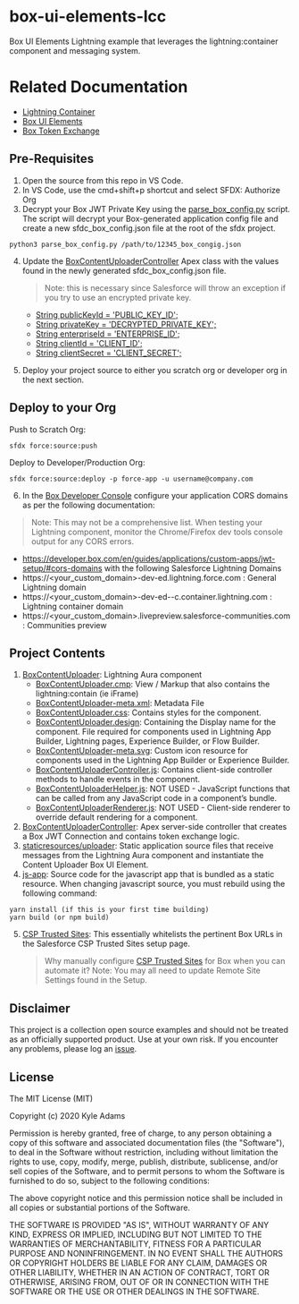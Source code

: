 # box-ui-elements-lcc
Box UI Elements Lightning example that leverages the lightning:container component and messaging system.

# Related Documentation
   * [Lightning Container](https://developer.salesforce.com/docs/component-library/bundle/lightning:container)
   * [Box UI Elements](https://developer.box.com/en/guides/embed/ui-elements/)
   * [Box Token Exchange](https://developer.box.com/en/guides/embed/ui-elements/access/)

## Pre-Requisites

1. Open the source from this repo in VS Code.
2. In VS Code, use the cmd+shift+p shortcut and select SFDX: Authorize Org
3. Decrypt your Box JWT Private Key using the [parse_box_config.py](/box-ui-elements-lcc/scripts/parse_box_config.py) script. The script will decrypt your Box-generated application config file and create a new sfdc_box_config.json file at the root of the sfdx project.
```
python3 parse_box_config.py /path/to/12345_box_congig.json
```
4. Update the [BoxContentUploaderController](/box-ui-elements-lcc//force-app/main/default/classes/BoxContentUploaderController.cls) Apex class with the values found in the newly generated sfdc_box_config.json file.
    > Note: this is necessary since Salesforce will throw an exception if you try to use an encrypted private key.

    * [String publicKeyId = 'PUBLIC_KEY_ID';](/box-ui-elements-lcc/force-app/main/default/classes/BoxContentUploaderController.cls#L9)
    * [String privateKey = 'DECRYPTED_PRIVATE_KEY';](/box-ui-elements-lcc/force-app/main/default/classes/BoxContentUploaderController.cls#L10)
    * [String enterpriseId = 'ENTERPRISE_ID';](/box-ui-elements-lcc/force-app/main/default/classes/BoxContentUploaderController.cls#L11)
    * [String clientId = 'CLIENT_ID';](/force-app/main/default/classes/BoxContentUploaderController.cls#L12)
    * [String clientSecret = 'CLIENT_SECRET';](/box-ui-elements-lcc/force-app/main/default/classes/BoxContentUploaderController.cls#L13)
5. Deploy your project source to either you scratch org or developer org in the next section.

## Deploy to your Org
Push to Scratch Org:
```
sfdx force:source:push
```

Deploy to Developer/Production Org:
```
sfdx force:source:deploy -p force-app -u username@company.com
```
6. In the [Box Developer Console](https://account.box.com/developers/services) configure your application CORS domains as per the following documentation:
  > Note: This may not be a comprehensive list. When testing your Lightning component, monitor the Chrome/Firefox dev tools console output for any CORS errors.

  * https://developer.box.com/en/guides/applications/custom-apps/jwt-setup/#cors-domains with the following Salesforce Lightning Domains
  * https://<your_custom_domain>-dev-ed.lightning.force.com : General Lightning domain
  * https://<your_custom_domain>-dev-ed--c.container.lightning.com : Lightning container domain
  * https://<your_custom_domain>.livepreview.salesforce-communities.com : Communities preview


## Project Contents
1. [BoxContentUploader](/box-ui-elements-lcc/force-app/main/default/aura/BoxContentUploader): Lightning Aura component
    * [BoxContentUploader.cmp](/box-ui-elements-lcc/force-app/main/default/aura/BoxContentUploader/BoxContentUploader.cmp): View / Markup that also contains the lightning:contain (ie iFrame)
    * [BoxContentUploader-meta.xml](/box-ui-elements-lcc/force-app/main/default/aura/BoxContentUploader/BoxContentUploader.cmp-meta.xml): Metadata File
    * [BoxContentUploader.css](/box-ui-elements-lcc/force-app/main/default/aura/BoxContentUploader/BoxContentUploader.css): Contains styles for the component.
    * [BoxContentUploader.design](/box-ui-elements-lcc/force-app/main/default/aura/BoxContentUploader/BoxContentUploader.design): Containing the Display name for the component. File required for components used in Lightning App Builder, Lightning pages, Experience Builder, or Flow Builder.
    * [BoxContentUploader-meta.svg](/box-ui-elements-lcc/force-app/main/default/aura/BoxContentUploader/BoxContentUploader.svg): Custom icon resource for components used in the Lightning App Builder or Experience Builder.
    * [BoxContentUploaderController.js](/box-ui-elements-lcc/force-app/main/default/aura/BoxContentUploader/BoxContentUploaderController.js): Contains client-side controller methods to handle events in the component.
    * [BoxContentUploaderHelper.js](/box-ui-elements-lcc/force-app/main/default/aura/BoxContentUploader/BoxContentUploaderHelper.js): NOT USED - JavaScript functions that can be called from any JavaScript code in a component’s bundle.
    * [BoxContentUploaderRenderer.js](/box-ui-elements-lcc/force-app/main/default/aura/BoxContentUploader/BoxContentUploaderRenderer.js): NOT USED - Client-side renderer to override default rendering for a component.
2. [BoxContentUploaderController](/box-ui-elements-lcc/force-app/main/default/classes/BoxContentUploaderController.cls): Apex server-side controller that creates a Box JWT Connection and contains token exchange logic.
3. [staticresources/uploader](/box-ui-elements-lcc/force-app/main/default/staticresources/uploader): Static application source files that receive messages from the Lightning Aura component and instantiate the Content Uploader Box UI Element.
4. [js-app](/box-ui-elements-lcc/js-app): Source code for the javascript app that is bundled as a static resource. When changing javascript source, you must rebuild using the following command:
```
yarn install (if this is your first time building)
yarn build (or npm build)
```
5. [CSP Trusted Sites](/box-ui-elements-lcc/force-app/main/default/cspTrustedSites): This essentially whitelists the pertinent Box URLs in the Salesforce CSP Trusted Sites setup page.
    > Why manually configure [CSP Trusted Sites](https://help.salesforce.com/articleView?id=csp_trusted_sites.htm) for Box when you can automate it?
    > Note: You may all need to update Remote Site Settings found in the Setup.


## Disclaimer
This project is a collection open source examples and should not be treated as an officially supported product. Use at your own risk. If you encounter any problems, please log an [issue](https://github.com/kylefernandadams/box-salesforce-blueprints/issues).

## License

The MIT License (MIT)

Copyright (c) 2020 Kyle Adams

Permission is hereby granted, free of charge, to any person obtaining a copy of this software and associated documentation files (the "Software"), to deal in the Software without restriction, including without limitation the rights to use, copy, modify, merge, publish, distribute, sublicense, and/or sell copies of the Software, and to permit persons to whom the Software is furnished to do so, subject to the following conditions:

The above copyright notice and this permission notice shall be included in all copies or substantial portions of the Software.

THE SOFTWARE IS PROVIDED "AS IS", WITHOUT WARRANTY OF ANY KIND, EXPRESS OR IMPLIED, INCLUDING BUT NOT LIMITED TO THE WARRANTIES OF MERCHANTABILITY, FITNESS FOR A PARTICULAR PURPOSE AND NONINFRINGEMENT. IN NO EVENT SHALL THE AUTHORS OR COPYRIGHT HOLDERS BE LIABLE FOR ANY CLAIM, DAMAGES OR OTHER LIABILITY, WHETHER IN AN ACTION OF CONTRACT, TORT OR OTHERWISE, ARISING FROM, OUT OF OR IN CONNECTION WITH THE SOFTWARE OR THE USE OR OTHER DEALINGS IN THE SOFTWARE.
